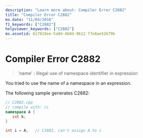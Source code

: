 ```yaml
---
description: "Learn more about: Compiler Error C2882"
title: "Compiler Error C2882"
ms.date: "11/04/2016"
f1_keywords: ["C2882"]
helpviewer_keywords: ["C2882"]
ms.assetid: 617018ee-5a0d-4b8d-9612-77e8ae52679b
---
```

# Compiler Error C2882

> 'name' : illegal use of namespace identifier in expression

You tried to use the name of a namespace in an expression.

The following sample generates C2882:

```cpp
// C2882.cpp
// compile with: /c
namespace A {
   int k;
}

int i = A;   // C2882, can't assign A to i
```
